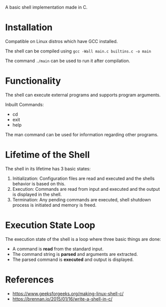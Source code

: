 A basic shell implementation made in C.

# Installation
Compatible on Linux distros which have GCC installed.  

The shell can be compiled using `gcc -Wall main.c builtins.c -o main`  

The command `./main` can be used to run it after compilation.

# Functionality
The shell can execute external programs and supports program arguments. 

Inbuilt Commands:
- cd
- exit
- help  

The man command can be used for information regarding other programs.
    

# Lifetime of the Shell
The shell in its lifetime has 3 basic states:
1. Initialization: Configuration files are read and executed and the shells behavior is based on this.
2. Execution: Commands are read from input and executed and the output is displayed in the shell.
3. Termination: Any pending commands are executed, shell shutdown process is initiated and memory is freed.

# Execution State Loop
The execution state of the shell is a loop where three basic things are done:
- A command is __read__ from the standard input.
- The command string is __parsed__ and arguments are extracted.
- The parsed command is __executed__ and output is displayed.

# References
- https://www.geeksforgeeks.org/making-linux-shell-c/
- https://brennan.io/2015/01/16/write-a-shell-in-c/
